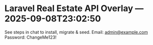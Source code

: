 # Laravel Real Estate API Overlay — 2025-09-08T23:02:50

See steps in chat to install, migrate & seed.
Email: admin@example.com
Password: ChangeMe123!
